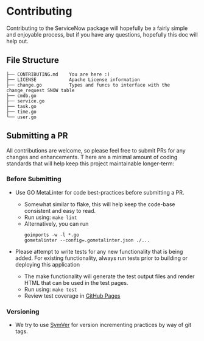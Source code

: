 # Contributing

Contributing to the ServiceNow package will hopefully be a fairly simple and enjoyable process, but
if you have any questions, hopefully this doc will help out.

## File Structure

```$xslt
├── CONTRIBUTING.md    You are here :)
├── LICENSE            Apache License information
├── change.go          Types and funcs to interface with the change_request SNOW table
├── cmdb.go
├── service.go
├── task.go
├── time.go
└── user.go
```


## Submitting a PR

All contributions are welcome, so please feel free to submit PRs for any changes and enhancements. T
here are a minimal amount of coding standards that will help keep this project maintainable 
longer-term:

### Before Submitting
* Use GO MetaLinter for code best-practices before submitting a PR. 
  * Somewhat similar to flake, this will help keep the code-base consistent and
  easy to read.
  * Run using: `make lint` 
  * Alternatively, you can run 
    ```
    goimports -w -l *.go
    gometalinter --config=.gometalinter.json ./...
    ```
 
* Please attempt to write tests for any new functionality that is being added.  For existing functionality, always run tests
prior to building or deploying this application
  * The make functionality will generate the test output files and render HTML that can be used in the test pages.
  * Run using: `make test`
  * Review test coverage in [GitHub Pages](https://josh5276.github.io/servicenow/)
 
### Versioning
* We try to use [SymVer](https://semver.org/) for version incrementing practices by way of git tags.  



